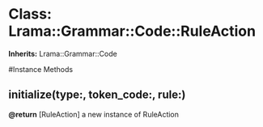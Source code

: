 # Class: Lrama::Grammar::Code::RuleAction
**Inherits:** Lrama::Grammar::Code
    




#Instance Methods
## initialize(type:, token_code:, rule:) [](#method-i-initialize)

**@return** [RuleAction] a new instance of RuleAction

